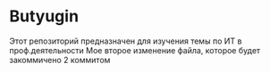 # Butyugin
Этот репозиторий предназначен для изучения темы по ИТ в проф.деятельности Мое второе изменение файла, которое будет закоммичено 2 коммитом
